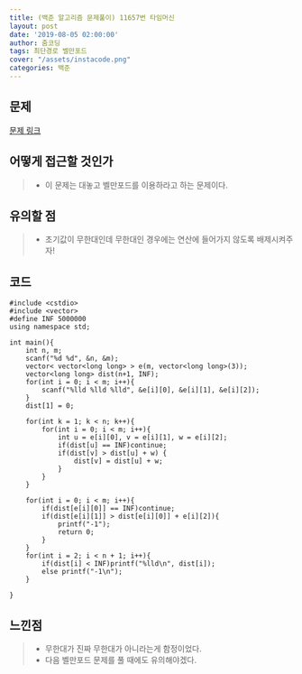 ```yaml
---
title: (백준 알고리즘 문제풀이) 11657번 타임머신
layout: post
date: '2019-08-05 02:00:00'
author: 줌코딩
tags: 최단경로 벨만포드
cover: "/assets/instacode.png"
categories: 백준
---
```


## 문제

[문제 링크](https://www.acmicpc.net/problem/11657)

## 어떻게 접근할 것인가

>* 이 문제는 대놓고 벨만포드를 이용하라고 하는 문제이다.

## 유의할 점

>* 초기값이 무한대인데 무한대인 경우에는 연산에 들어가지 않도록 배제시켜주자!

## 코드

    #include <cstdio>
    #include <vector>
    #define INF 5000000
    using namespace std;

    int main(){
        int n, m;
        scanf("%d %d", &n, &m);
        vector< vector<long long> > e(m, vector<long long>(3));
        vector<long long> dist(n+1, INF);
        for(int i = 0; i < m; i++){
            scanf("%lld %lld %lld", &e[i][0], &e[i][1], &e[i][2]);
        }
        dist[1] = 0;

        for(int k = 1; k < n; k++){
            for(int i = 0; i < m; i++){
                int u = e[i][0], v = e[i][1], w = e[i][2];
                if(dist[u] == INF)continue;
                if(dist[v] > dist[u] + w) {
                    dist[v] = dist[u] + w; 
                }
            }
        }

        for(int i = 0; i < m; i++){
            if(dist[e[i][0]] == INF)continue;
            if(dist[e[i][1]] > dist[e[i][0]] + e[i][2]){
                printf("-1");
                return 0;
            }
        }
        for(int i = 2; i < n + 1; i++){
            if(dist[i] < INF)printf("%lld\n", dist[i]);
            else printf("-1\n");
        }
        
    }

## 느낀점

>* 무한대가 진짜 무한대가 아니라는게 함정이었다.
>* 다음 벨만포드 문제를 풀 때에도 유의해야겠다.
